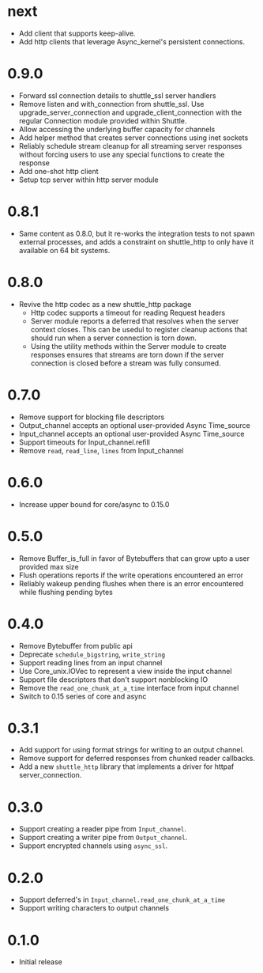 # next

* Add client that supports keep-alive.
* Add http clients that leverage Async_kernel's persistent connections.

# 0.9.0

* Forward ssl connection details to shuttle_ssl server handlers
* Remove listen and with_connection from shuttle_ssl. Use upgrade_server_connection and upgrade_client_connection with the regular Connection module provided within Shuttle.
* Allow accessing the underlying buffer capacity for channels
* Add helper method that creates server connections using inet sockets
* Reliably schedule stream cleanup for all streaming server responses without forcing users to use any special functions to create the response
* Add one-shot http client
* Setup tcp server within http server module

# 0.8.1

* Same content as 0.8.0, but it re-works the integration tests to not spawn external processes, and adds a constraint on shuttle_http to only have it available on 64 bit systems.

# 0.8.0
* Revive the http codec as a new shuttle_http package
  - Http codec supports a timeout for reading Request headers
  - Server module reports a deferred that resolves when the server context closes. This can be usedul to register cleanup actions that should run when a server connection is torn down.
  - Using the utility methods within the Server module to create responses ensures that streams are torn down if the server connection is closed before a stream was fully consumed.

# 0.7.0
* Remove support for blocking file descriptors
* Output_channel accepts an optional user-provided Async Time_source
* Input_channel accepts an optional user-provided Async Time_source
* Support timeouts for Input_channel.refill
* Remove `read`, `read_line`, `lines` from Input_channel

# 0.6.0
* Increase upper bound for core/async to 0.15.0

# 0.5.0
* Remove Buffer_is_full in favor of Bytebuffers that can grow upto a user provided max size
* Flush operations reports if the write operations encountered an error
* Reliably wakeup pending flushes when there is an error encountered while flushing pending bytes

# 0.4.0
* Remove Bytebuffer from public api
* Deprecate `schedule_bigstring`, `write_string`
* Support reading lines from an input channel
* Use Core_unix.IOVec to represent a view inside the input channel
* Support file descriptors that don't support nonblocking IO
* Remove the `read_one_chunk_at_a_time` interface from input channel
* Switch to 0.15 series of core and async

# 0.3.1
* Add support for using format strings for writing to an output channel.
* Remove support for deferred responses from chunked reader callbacks.
* Add a new `shuttle_http` library that implements a driver for httpaf server_connection.

# 0.3.0
* Support creating a reader pipe from `Input_channel`.
* Support creating a writer pipe from `Output_channel`.
* Support encrypted channels using `async_ssl`.

# 0.2.0

* Support deferred's in `Input_channel.read_one_chunk_at_a_time`
* Support writing characters to output channels

# 0.1.0

* Initial release
